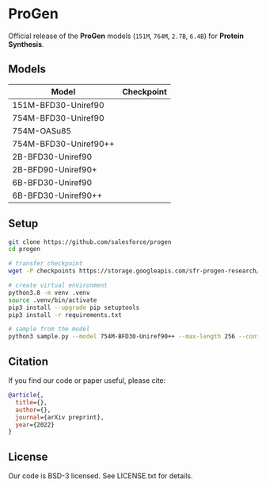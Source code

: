 # ProGen
Official release of the **ProGen** models (`151M`, `764M`, `2.7B`, `6.4B`) for **Protein Synthesis**.

## Models

| Model  | Checkpoint |
| ------------- | ------------- |
| 151M-BFD30-Uniref90	  |  |
| 754M-BFD30-Uniref90	  |  |
| 754M-OASu85	          |  |
| 754M-BFD30-Uniref90++	  |  |
| 2B-BFD30-Uniref90       |  |
| 2B-BFD90-Uniref90+      |  |
| 6B-BFD30-Uniref90	      |  |
| 6B-BFD30-Uniref90++     |  |

## Setup
```sh
git clone https://github.com/salesforce/progen
cd progen

# transfer checkpoint
wget -P checkpoints https://storage.googleapis.com/sfr-progen-research/checkpoints/754M-BFD30-Uniref90++.tar.gz && tar -xvf checkpoints/754M-BFD30-Uniref90++.tar.gz -C checkpoints/

# create virtual environment
python3.8 -m venv .venv
source .venv/bin/activate
pip3 install --upgrade pip setuptools
pip3 install -r requirements.txt

# sample from the model
python3 sample.py --model 754M-BFD30-Uniref90++ --max-length 256 --context "1"
```

## Citation
If you find our code or paper useful, please cite:
```bibtex
@article{,
  title={},
  author={},
  journal={arXiv preprint},
  year={2022}
}
```

## License
Our code is BSD-3 licensed. See LICENSE.txt for details.